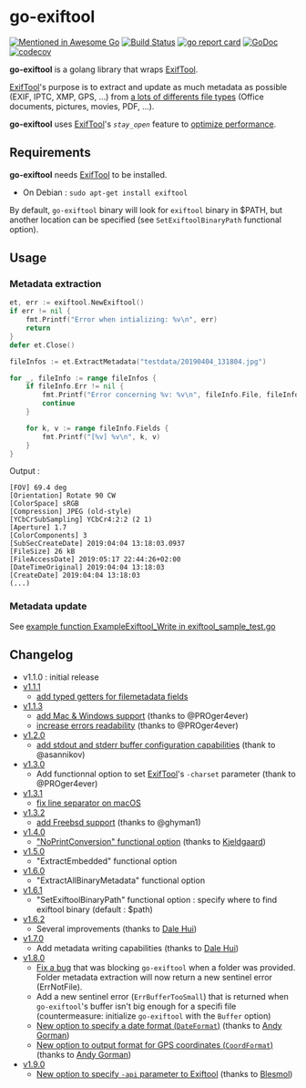 # go-exiftool

[![Mentioned in Awesome Go](https://awesome.re/mentioned-badge.svg)](https://github.com/avelino/awesome-go)
[![Build Status](https://github.com/barasher/go-exiftool/workflows/go-exiftool-ci/badge.svg)](https://github.com/barasher/go-exiftool/actions)
[![go report card](https://goreportcard.com/badge/github.com/barasher/go-exiftool "go report card")](https://goreportcard.com/report/github.com/barasher/go-exiftool)
[![GoDoc](https://godoc.org/github.com/barasher/go-exiftool?status.svg)](https://godoc.org/github.com/barasher/go-exiftool)
[![codecov](https://codecov.io/gh/barasher/go-exiftool/branch/master/graph/badge.svg)](https://codecov.io/gh/barasher/go-exiftool)

**go-exiftool** is a golang library that wraps [ExifTool](https://www.sno.phy.queensu.ca/~phil/exiftool/).

[ExifTool](https://www.sno.phy.queensu.ca/~phil/exiftool/)'s purpose is to extract and update as much metadata as possible (EXIF, IPTC, XMP, GPS, ...) from [a lots of differents file types](https://www.sno.phy.queensu.ca/~phil/exiftool/#supported) (Office documents, pictures, movies, PDF, ...).

**go-exiftool** uses [ExifTool](https://www.sno.phy.queensu.ca/~phil/exiftool/)'s *`stay_open`* feature to [optimize performance](https://www.sno.phy.queensu.ca/~phil/exiftool/#performance).

## Requirements

**go-exiftool** needs [ExifTool](https://www.sno.phy.queensu.ca/~phil/exiftool/) to be installed.

- On Debian : `sudo apt-get install exiftool`

By default, `go-exiftool` binary will look for `exiftool` binary in $PATH, but another location can be specified (see `SetExiftoolBinaryPath` functional option).

## Usage

### Metadata extraction

```go
et, err := exiftool.NewExiftool()
if err != nil {
    fmt.Printf("Error when intializing: %v\n", err)
    return
}
defer et.Close()

fileInfos := et.ExtractMetadata("testdata/20190404_131804.jpg")

for _, fileInfo := range fileInfos {
    if fileInfo.Err != nil {
        fmt.Printf("Error concerning %v: %v\n", fileInfo.File, fileInfo.Err)
        continue
    }

    for k, v := range fileInfo.Fields {
        fmt.Printf("[%v] %v\n", k, v)
    }
}
```

Output :

```
[FOV] 69.4 deg
[Orientation] Rotate 90 CW
[ColorSpace] sRGB
[Compression] JPEG (old-style)
[YCbCrSubSampling] YCbCr4:2:2 (2 1)
[Aperture] 1.7
[ColorComponents] 3
[SubSecCreateDate] 2019:04:04 13:18:03.0937
[FileSize] 26 kB
[FileAccessDate] 2019:05:17 22:44:26+02:00
[DateTimeOriginal] 2019:04:04 13:18:03
[CreateDate] 2019:04:04 13:18:03
(...)
```

### Metadata update

See [example function ExampleExiftool_Write in exiftool_sample_test.go](exiftool_sample_test.go)

## Changelog

- v1.1.0 : initial release
- [v1.1.1](https://github.com/barasher/go-exiftool/milestone/2)
  - [add typed getters for filemetadata fields](https://github.com/barasher/go-exiftool/issues/2)
- [v1.1.3](https://github.com/barasher/go-exiftool/milestone/3)
  - [add Mac & Windows support](https://github.com/barasher/go-exiftool/pull/7) (thanks to @PROger4ever)
  - [increase errors readability](https://github.com/barasher/go-exiftool/pull/8) (thanks to @PROger4ever)
- [v1.2.0](https://github.com/barasher/go-exiftool/milestone/4)
  - [add stdout and stderr buffer configuration capabilities](https://github.com/barasher/go-exiftool/issues/6) (thank to @asannikov)
- [v1.3.0](https://github.com/barasher/go-exiftool/milestone/5)
  - Add functionnal option to set [ExifTool](https://www.sno.phy.queensu.ca/~phil/exiftool/)'s `-charset` parameter (thank to @PROger4ever)
- [v1.3.1](https://github.com/barasher/go-exiftool/milestone/6)
  - [fix line separator on macOS](https://github.com/barasher/go-exiftool/issues/16)
- [v1.3.2](https://github.com/barasher/go-exiftool/milestone/7)
  - [add Freebsd support](https://github.com/barasher/go-exiftool/pull/21) (thanks to @ghyman1)
- [v1.4.0](https://github.com/barasher/go-exiftool/milestone/8)
  - ["NoPrintConversion" functional option](https://github.com/barasher/go-exiftool/pull/24) (thanks to [Kjeldgaard](https://github.com/Kjeldgaard))
- [v1.5.0](https://github.com/barasher/go-exiftool/milestone/9)
  - "ExtractEmbedded" functional option
- [v1.6.0](https://github.com/barasher/go-exiftool/milestone/10)
  - "ExtractAllBinaryMetadata" functional option
- [v1.6.1](https://github.com/barasher/go-exiftool/milestone/11)
  - "SetExiftoolBinaryPath" functional option : specify where to find exiftool binary (default : $path)
- [v1.6.2](https://github.com/barasher/go-exiftool/milestone/12)
  - Several improvements (thanks to [Dale Hui](https://github.com/dhui))
- [v1.7.0](https://github.com/barasher/go-exiftool/milestone/13)
  - Add metadata writing capabilities (thanks to [Dale Hui](https://github.com/dhui))
- [v1.8.0](https://github.com/barasher/go-exiftool/milestone/14)
  - [Fix a bug](https://github.com/barasher/go-exiftool/issues/52) that was blocking `go-exiftool` when a folder was provided. Folder metadata extraction will now return a new sentinel error (ErrNotFile).
  - Add a new sentinel error (`ErrBufferTooSmall`) that is returned when `go-exiftool`'s buffer isn't big enough for a specifi file (countermeasure: initialize `go-exiftool` with the `Buffer` option)
  - [New option to specify a date format (`DateFormat`)](https://github.com/barasher/go-exiftool/pull/60) (thanks to [Andy Gorman](https://github.com/agorman))
  - [New option to output format for GPS coordinates (`CoordFormat`)](https://github.com/barasher/go-exiftool/pull/60) (thanks to [Andy Gorman](https://github.com/agorman))
- [v1.9.0](https://github.com/barasher/go-exiftool/milestone/15)
  - [New option to specify `-api` parameter to Exiftool](https://github.com/barasher/go-exiftool/issues/59) (thanks to [Blesmol](https://github.com/Blesmol))
